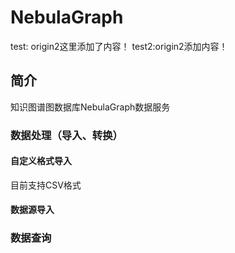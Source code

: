 # NebulaGraph

test: origin2这里添加了内容！
test2:origin2添加内容！

## 简介

知识图谱图数据库NebulaGraph数据服务
### 数据处理（导入、转换）
#### 自定义格式导入
目前支持CSV格式
#### 数据源导入
### 数据查询 


